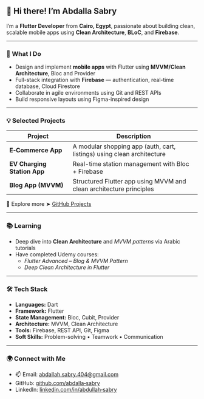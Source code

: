 ## 👋 Hi there! I’m Abdalla Sabry

I’m a **Flutter Developer** from **Cairo, Egypt**, passionate about building clean, scalable mobile apps using **Clean Architecture**, **BLoC**, and **Firebase**.

---

### 🧠 What I Do

- Design and implement **mobile apps** with Flutter using **MVVM/Clean Architecture**, Bloc and Provider
- Full-stack integration with **Firebase** — authentication, real-time database, Cloud Firestore
- Collaborate in agile environments using Git and REST APIs
- Build responsive layouts using Figma-inspired design

---

### 💡 Selected Projects

| Project | Description |
|--------|-------------|
| **E‑Commerce App** | A modular shopping app (auth, cart, listings) using clean architecture |
| **EV Charging Station App** | Real-time station management with Bloc + Firebase |
| **Blog App (MVVM)** | Structured Flutter app using MVVM and clean architecture principles |

📍 Explore more ➤ [GitHub Projects](https://github.com/abdalla-sabry)

---

### 📚 Learning

- Deep dive into **Clean Architecture** and *MVVM patterns* via Arabic tutorials  
- Have completed Udemy courses:
  - *Flutter Advanced – Blog & MVVM Pattern*
  - *Deep Clean Architecture in Flutter*

---

### 🛠️ Tech Stack

- **Languages:** Dart  
- **Framework:** Flutter  
- **State Management:** Bloc, Cubit, Provider  
- **Architecture:** MVVM, Clean Architecture  
- **Tools:** Firebase, REST API, Git, Figma  
- **Soft Skills:** Problem-solving • Teamwork • Communication

---

### 🌍 Connect with Me

- 📫 Email: abdallah.sabry.404@gmail.com  
- GitHub: [github.com/abdalla‑sabry](https://github.com/abdalla-sabry)  
- LinkedIn: [linkedin.com/in/abdullah‑sabry](https://www.linkedin.com/in/abdullah-sabry/)


